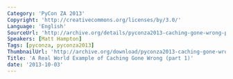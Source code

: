 ```yaml
---
Category: 'PyCon ZA 2013'
Copyright: 'http://creativecommons.org/licenses/by/3.0/'
Language: 'English'
SourceUrl: 'http://archive.org/details/pyconza2013-caching-gone-wrong-pt1'
Speakers: [Matt Hampton]
Tags: [pyconza, pyconza2013]
ThumbnailUrl: 'http://archive.org/download/pyconza2013-caching-gone-wrong-pt1/pyconza2013-caching-gone-wrong-pt1.thumbs/pyconza2013-caching-gone-wrong-pt1_001470.jpg'
Title: 'A Real World Example of Caching Gone Wrong (part 1)'
date: '2013-10-03'
---
```

